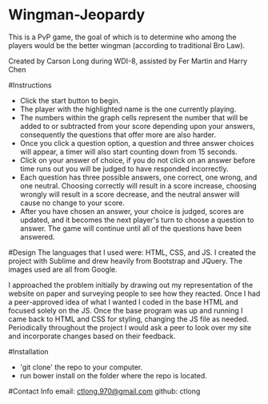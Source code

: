# Wingman-Jeopardy

This is a PvP game, the goal of which is to determine who among the players would be the better wingman (according to traditional Bro Law).

Created by Carson Long during WDI-8, assisted by Fer Martin and Harry Chen

#Instructions
- Click the start button to begin.
- The player with the highlighted name is the one currently playing.
- The numbers within the graph cells represent the number that will be added to or subtracted from your score depending upon your answers, consequently the questions that offer more are also harder.
- Once you click a question option, a question and three answer choices will appear, a timer will also start counting down from 15 seconds.
- Click on your answer of choice, if you do not click on an answer before time runs out you will be judged to have responded incorrectly.
- Each question has three possible answers, one correct, one wrong, and one neutral. Choosing correctly will result in a score increase, choosing wrongly will result in a score decrease, and the neutral answer will cause no change to your score.
- After you have chosen an answer, your choice is judged, scores are updated, and it becomes the next player's turn to choose a question to answer. The game will continue until all of the questions have been answered.

#Design
The languages that I used were: HTML, CSS, and JS. I created the project with Sublime and drew heavily from Bootstrap and JQuery. The images used are all from Google.

I approached the problem initially by drawing out my representation of the website on paper and surveying people to see how they reacted. Once I had a peer-approved idea of what I wanted I coded in the base HTML and focused solely on the JS. Once the base program was up and running I came back to HTML and CSS for styling, changing the JS file as needed. Periodically throughout the project I would ask a peer to look over my site and incorporate changes based on their feedback.

#Installation
- 'git clone' the repo to your computer.
- run bower install on the folder where the repo is located.

#Contact Info
email: ctlong.970@gmail.com
github: ctlong
